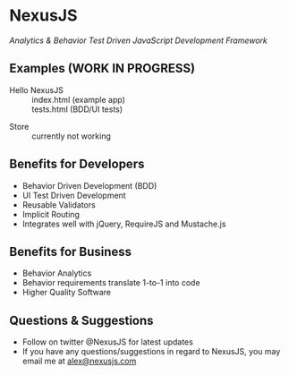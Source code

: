 NexusJS
================================
*Analytics & Behavior Test Driven JavaScript Development Framework*

Examples (WORK IN PROGRESS)
-------------------------
<dl>
	<dt>Hello NexusJS</dt>
	<dd>index.html (example app)</dd>
	<dd>tests.html (BDD/UI tests)</dd>
</dl>
<dl>
	<dt>Store</dt>
	<dd>currently not working</dd>
</dl>

Benefits for Developers
-------------------------
* Behavior Driven Development (BDD)
* UI Test Driven Development
* Reusable Validators
* Implicit Routing
* Integrates well with jQuery, RequireJS and Mustache.js

Benefits for Business
-------------------------
* Behavior Analytics
* Behavior requirements translate 1-to-1 into code
* Higher Quality Software

Questions & Suggestions
-------------------------
* Follow on twitter @NexusJS for latest updates
* If you have any questions/suggestions in regard to NexusJS, you may email me at alex@nexusjs.com

